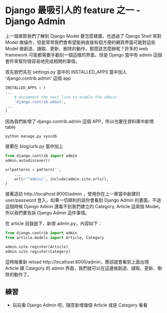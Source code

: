 # Django 最吸引人的 feature 之一 - Django Admin

上一個章節我們了解到 Django Model 要怎麼建置，也透過了 Django Shell 來對 Model 做操作，但是常常我們會希望能夠直接有個方便的網頁界面可能對這些 Model 做創造、讀取、更新、刪除的動作，那麼該怎麼辦呢？許多的 web framework 可能都需要手動刻一個這樣的界面，但是 Django 當中有 admin 這個套件來幫你很容易地完成相關的事情。

首先我們先在 settings.py 當中的 INSTALLED_APPS 當中加入 'django.contrib.admin' 這個 app

```python
INSTALLED_APPS = (
...
    # Uncomment the next line to enable the admin:
    'django.contrib.admin',
...
)
```

因為我們新增了 django.contrib.admin 這個 APP，所以也要在資料庫中新增 table

```
python manage.py syncdb
```

接著在 blog/urls.py 當中加上

```python
from django.contrib import admin
admin.autodiscover()

urlpatterns = pattern('',
    ...
    url(r'^admin/', include(admin.site.urls)),
)
```

接著造訪 http://localhost:8000/admin ，使用你在上一章當中創建的 user/password 登入，如果一切順利的話你會看到 Django Admin 的畫面。不過這個時候 Django Admin 還看不到我們建立的 Category, Article 這兩個 Model，所以我們要告訴 Django Admin 這件事情。

在 article 目錄底下，新增 admin.py，內容如下：

```python
from django.contrib import admin
from article.models import Article, Category

admin.site.register(Article)
admin.site.register(Category)
```

這時候重新 reload http://localhost:8000/admin，應該就會看到上面出現 Article 跟 Category 的 admin 界面，我們就可以在這邊做創造、讀取、更新、刪除的動作了。

## 練習

* 玩玩看 Django Admin 吧，隨意新增幾個 Article 或是 Category 看看
